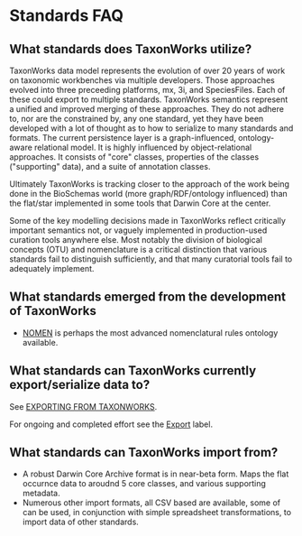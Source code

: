 
# Standards FAQ

## What standards does TaxonWorks utilize?

TaxonWorks data model represents the evolution of over 20 years of work on taxonomic workbenches via multiple developers. Those approaches evolved into three preceeding platforms, mx, 3i, and SpeciesFiles. Each of these could export to multiple standards. TaxonWorks semantics represent a unified and improved merging of these approaches.  They do not adhere to, nor are the constrained by, any one standard, yet they have been developed with a lot of thought as to how to serialize to many standards and formats. The current persistence layer is a graph-influenced, ontology-aware relational model. It is highly influenced by object-relational approaches.  It consists of "core" classes, properties of the classes ("supporting" data), and a suite of annotation classes.

Ultimately TaxonWorks is tracking closer to the approach of the work being done in the BioSchemas world (more graph/RDF/ontology influenced) than the flat/star implemented in some tools that Darwin Core at the center.

Some of the key modelling decisions made in TaxonWorks reflect critically important semantics not, or vaguely implemented in production-used curation tools anywhere else.  Most notably the division of biological concepts (OTU) and nomenclature is a critical distinction that various standards fail to distinguish sufficiently, and that many curatorial tools fail to adequately implement.

## What standards emerged from the development of TaxonWorks

* [NOMEN](https://github.com/SpeciesFileGroup/nomen) is perhaps the most advanced nomenclatural rules ontology available. 

## What standards can TaxonWorks currently export/serialize data to?

See [EXPORTING FROM TAXONWORKS](https://github.com/SpeciesFileGroup/taxonworks_doc/blob/master/manuals/EXPORTING_FROM_TAXONWORKS.md).

For ongoing and completed effort see the [Export](https://github.com/SpeciesFileGroup/taxonworks/issues?q=is%3Aissue+is%3Aopen+label%3Aexport) label.

## What standards can TaxonWorks import from?

* A robust Darwin Core Archive format is in near-beta form. Maps the flat occurnce data to aroudnd 5 core classes, and various supporting metadata.
* Numerous other import formats, all CSV based are available, some of can be used, in conjunction with simple spreadsheet transformations, to import data of other standards.
